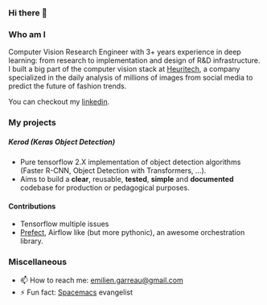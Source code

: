 ### Hi there 👋

### Who am I

Computer Vision Research Engineer with 3+ years experience in deep learning: from research to implementation and design of R&D infrastructure. I built a big part of the computer vision stack at [Heuritech](https://www.heuritech.com/), a company specialized in the daily analysis of millions of images from social media to predict the future of fashion trends.
  
You can checkout my [linkedin](https://www.linkedin.com/in/emilien-garreau-b87606ab/).

### My projects

##### Kerod (Keras Object Detection)

- Pure tensorflow 2.X implementation of object detection algorithms (Faster R-CNN, Object Detection with Transformers, ...).
- Aims to build a **clear**, reusable, **tested**, **simple** and **documented** codebase for production or pedagogical purposes.

#### Contributions

- Tensorflow multiple issues
- [Prefect](https://github.com/PrefectHQ/prefect), Airflow like (but more pythonic), an awesome orchestration library.

### Miscellaneous

- 📫 How to reach me: emilien.garreau@gmail.com
- ⚡ Fun fact: [Spacemacs](https://github.com/syl20bnr/spacemacs) evangelist 
